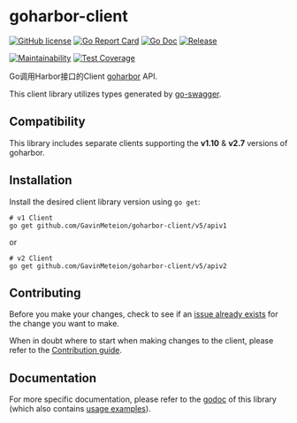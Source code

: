 # goharbor-client
[![GitHub license](https://img.shields.io/github/license/mittwald/goharbor-client.svg?style=flat-square)](https://github.com/GavinMeteion/goharbor-client/blob/master/LICENSE)
[![Go Report Card](https://goreportcard.com/badge/github.com/GavinMeteion/goharbor-client?style=flat-square)](https://goreportcard.com/badge/github.com/GavinMeteion/goharbor-client)
[![Go Doc](https://img.shields.io/badge/godoc-reference-blue.svg?style=flat-square)](https://pkg.go.dev/github.com/GavinMeteion/goharbor-client/v5)
[![Release](https://img.shields.io/github/release/mittwald/goharbor-client.svg?style=flat-square)](https://github.com/GavinMeteion/goharbor-client/releases/latest)

[![Maintainability](https://api.codeclimate.com/v1/badges/a765bafaa29f6f8fdde7/maintainability)](https://codeclimate.com/github/mittwald/goharbor-client/maintainability)
[![Test Coverage](https://api.codeclimate.com/v1/badges/a765bafaa29f6f8fdde7/test_coverage)](https://codeclimate.com/github/mittwald/goharbor-client/test_coverage)

Go调用Harbor接口的Client [goharbor](https://github.com/goharbor/harbor) API.

This client library utilizes types generated by [go-swagger](https://github.com/go-swagger/go-swagger).

## Compatibility
This library includes separate clients supporting the **v1.10** & **v2.7** versions of goharbor. 

## Installation
Install the desired client library version using `go get`:

```shell script
# v1 Client
go get github.com/GavinMeteion/goharbor-client/v5/apiv1
```

or

```shell script
# v2 Client
go get github.com/GavinMeteion/goharbor-client/v5/apiv2
```

## Contributing
Before you make your changes, check to see if an [issue already exists](https://github.com/GavinMeteion/goharbor-client/issues) for the change you want to make.

When in doubt where to start when making changes to the client, please refer to the [Contribution guide](./CONTRIBUTING.md).

## Documentation
For more specific documentation, please refer to the [godoc](https://pkg.go.dev/github.com/GavinMeteion/goharbor-client/v5) of this library (which also contains [usage examples](https://pkg.go.dev/github.com/GavinMeteion/goharbor-client/v5#pkg-examples)).
